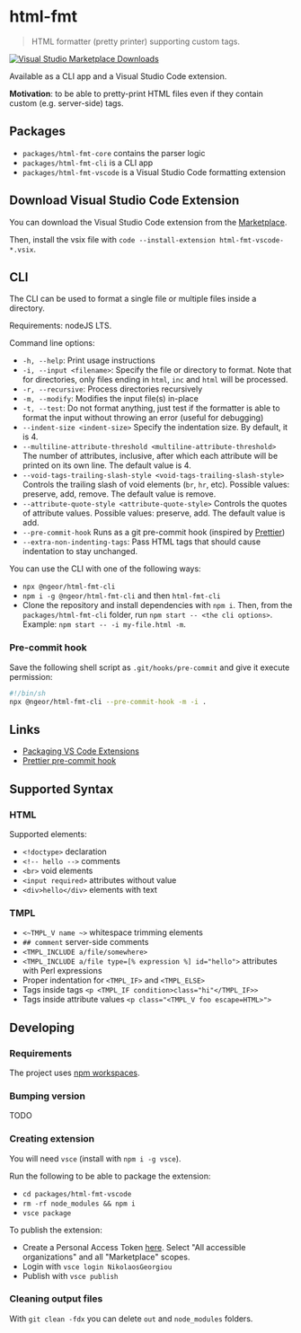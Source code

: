# html-fmt

> HTML formatter (pretty printer) supporting custom tags.


[![Visual Studio Marketplace Downloads](https://img.shields.io/visual-studio-marketplace/d/NikolaosGeorgiou.html-fmt-vscode)](https://marketplace.visualstudio.com/items?itemName=NikolaosGeorgiou.html-fmt-vscode)

Available as a CLI app and a Visual Studio Code extension.

**Motivation**: to be able to pretty-print HTML files even if they contain
custom (e.g. server-side) tags.

## Packages

- `packages/html-fmt-core` contains the parser logic
- `packages/html-fmt-cli` is a CLI app
- `packages/html-fmt-vscode` is a Visual Studio Code formatting extension

## Download Visual Studio Code Extension

You can download the Visual Studio Code extension from the
[Marketplace](https://marketplace.visualstudio.com/items?itemName=NikolaosGeorgiou.html-fmt-vscode).

Then, install the vsix file with
`code --install-extension html-fmt-vscode-*.vsix`.

## CLI

The CLI can be used to format a single file or multiple files inside a
directory.

Requirements: nodeJS LTS.

Command line options:

- `-h, --help`: Print usage instructions
- `-i, --input <filename>`: Specify the file or directory to format. Note that
  for directories, only files ending in `html`, `inc` and `html` will be
  processed.
- `-r, --recursive`: Process directories recursively
- `-m, --modify`: Modifies the input file(s) in-place
- `-t, --test`: Do not format anything, just test if the formatter is able to
  format the input without throwing an error (useful for debugging)
- `--indent-size <indent-size>` Specify the indentation size. By default, it
  is 4.
- `--multiline-attribute-threshold <multiline-attribute-threshold>` The number
  of attributes, inclusive, after which each attribute will be printed on its
  own line. The default value is 4.
- `--void-tags-trailing-slash-style <void-tags-trailing-slash-style>` Controls
  the trailing slash of void elements (`br`, `hr`, etc). Possible values:
  preserve, add, remove. The default value is remove.
- `--attribute-quote-style <attribute-quote-style>` Controls the quotes of
  attribute values. Possible values: preserve, add. The default value is add.
- `--pre-commit-hook` Runs as a git pre-commit hook (inspired by
  [Prettier](https://prettier.io/docs/en/precommit.html#option-5-bash-script))
- `--extra-non-indenting-tags`: Pass HTML tags that should cause indentation to stay unchanged.

You can use the CLI with one of the following ways:

- `npx @ngeor/html-fmt-cli`
- `npm i -g @ngeor/html-fmt-cli` and then `html-fmt-cli`
- Clone the repository and install dependencies with `npm i`. Then, from the
  `packages/html-fmt-cli` folder, run `npm start -- <the cli options>`. Example:
  `npm start -- -i my-file.html -m`.

### Pre-commit hook

Save the following shell script as `.git/hooks/pre-commit` and give it execute
permission:

```sh
#!/bin/sh
npx @ngeor/html-fmt-cli --pre-commit-hook -m -i .
```

## Links

- [Packaging VS Code Extensions](https://code.visualstudio.com/api/working-with-extensions/publishing-extension)
- [Prettier pre-commit hook](https://prettier.io/docs/en/precommit.html#option-5-bash-script)

## Supported Syntax

### HTML

Supported elements:

- `<!doctype>` declaration
- `<!-- hello -->` comments
- `<br>` void elements
- `<input required>` attributes without value
- `<div>hello</div>` elements with text

### TMPL

- `<~TMPL_V name ~>` whitespace trimming elements
- `## comment` server-side comments
- `<TMPL_INCLUDE a/file/somewhere>`
- `<TMPL_INCLUDE a/file type=[% expression %] id="hello">` attributes with Perl expressions
- Proper indentation for `<TMPL_IF>` and `<TMPL_ELSE>`
- Tags inside tags `<p <TMPL_IF condition>class="hi"</TMPL_IF>>`
- Tags inside attribute values `<p class="<TMPL_V foo escape=HTML>">`

## Developing

### Requirements

The project uses [npm workspaces](https://docs.npmjs.com/cli/v8/using-npm/workspaces).

### Bumping version

TODO

### Creating extension

You will need `vsce` (install with `npm i -g vsce`).

Run the following to be able to package the extension:

- `cd packages/html-fmt-vscode`
- `rm -rf node_modules && npm i`
- `vsce package`

To publish the extension:

- Create a Personal Access Token
  [here](https://dev.azure.com/nikolaosgeorgiou/_usersSettings/tokens). Select
  "All accessible organizations" and all "Marketplace" scopes.
- Login with `vsce login NikolaosGeorgiou`
- Publish with `vsce publish`

### Cleaning output files

With `git clean -fdx` you can delete `out` and `node_modules` folders.

